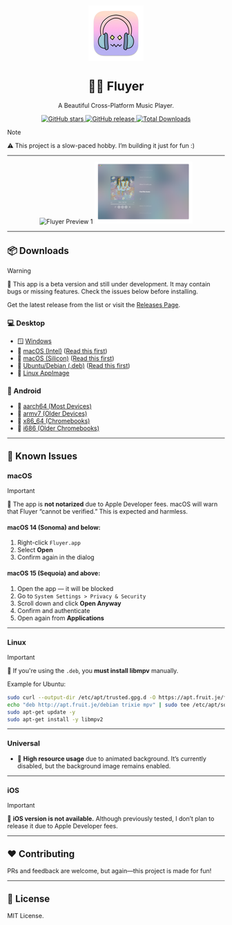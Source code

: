 <p align="center">
  <img src="assets/icon.png" width="128" alt="Fluyer Icon" />
</p>

<h1 align="center">🦋🎵 Fluyer</h1>
<p align="center">A Beautiful Cross-Platform Music Player.</p>

<p align="center">
  <a href="https://github.com/alvindimas05/Fluyer/stargazers">
    <img alt="GitHub stars" src="https://img.shields.io/github/stars/alvindimas05/Fluyer?style=flat-square&color=ffd700">
  </a>
  <a href="https://github.com/alvindimas05/Fluyer/releases/latest">
    <img alt="GitHub release" src="https://img.shields.io/github/v/release/alvindimas05/Fluyer?style=flat-square&color=blueviolet">
  </a>
  <a href="https://github.com/alvindimas05/Fluyer/releases">
    <img alt="Total Downloads" src="https://img.shields.io/github/downloads/alvindimas05/Fluyer/total?style=flat-square&color=brightgreen">
  </a>
</p>

> [!NOTE]
> ⚠️ This project is a slow-paced hobby. I’m building it just for fun :)

---

<p align="center">
  <img src="assets/preview1.png" alt="Fluyer Preview 1" width="45%"/>
  <img src="assets/preview2.png" alt="Fluyer Preview 2" width="45%"/>
</p>

---

## 📦 Downloads

> [!WARNING]
> 🚧 This app is a beta version and still under development. It may contain bugs or missing features. Check the issues below before installing.

Get the latest release from the list or visit the [Releases Page](https://github.com/alvindimas05/Fluyer/releases).

### 💻 Desktop
- 🪟 [Windows](https://github.com/alvindimas05/Fluyer/releases/download/v1.0.0/Fluyer_1.0.0_x64-setup.exe)
- 🍎 [macOS (Intel)](https://github.com/alvindimas05/Fluyer/releases/download/v1.0.0/Fluyer_1.0.0_x64.dmg) ([Read this first](#macos))
- 🍎 [macOS (Silicon)](https://github.com/alvindimas05/Fluyer/releases/download/v1.0.0/Fluyer_1.0.0_aarch64.dmg) ([Read this first](#macos))
- 🐧 [Ubuntu/Debian (.deb)](https://github.com/alvindimas05/Fluyer/releases/download/v1.0.0/Fluyer_1.0.0_amd64.deb) ([Read this first](#linux))
- 🐧 [Linux AppImage](https://github.com/alvindimas05/Fluyer/releases/download/v1.0.0/Fluyer_1.0.0_amd64.AppImage)

### 📱 Android
- 📱 [aarch64 (Most Devices)](https://github.com/alvindimas05/Fluyer/releases/download/v1.0.0/Fluyer_1.0.0_aarch64.apk)
- 📱 [armv7 (Older Devices)](https://github.com/alvindimas05/Fluyer/releases/download/v1.0.0/Fluyer_1.0.0_armv7.apk)
- 📱 [x86_64 (Chromebooks)](https://github.com/alvindimas05/Fluyer/releases/download/v1.0.0/Fluyer_1.0.0_x86_64.apk)
- 📱 [i686 (Older Chromebooks)](https://github.com/alvindimas05/Fluyer/releases/download/v1.0.0/Fluyer_1.0.0_i686.apk)

---

## 🐞 Known Issues

### macOS

> [!IMPORTANT]
> 🔐 The app is **not notarized** due to Apple Developer fees. macOS will warn that Fluyer “cannot be verified.” This is expected and harmless.

#### macOS 14 (Sonoma) and below:
1. Right-click `Fluyer.app`
2. Select **Open**
3. Confirm again in the dialog

#### macOS 15 (Sequoia) and above:
1. Open the app — it will be blocked
2. Go to `System Settings > Privacy & Security`
3. Scroll down and click **Open Anyway**
4. Confirm and authenticate
5. Open again from **Applications**

---

### Linux

> [!IMPORTANT]
> 🧩 If you're using the `.deb`, you **must install libmpv** manually.

Example for Ubuntu:
```bash
sudo curl --output-dir /etc/apt/trusted.gpg.d -O https://apt.fruit.je/fruit.gpg
echo "deb http://apt.fruit.je/debian trixie mpv" | sudo tee /etc/apt/sources.list.d/fruit.list
sudo apt-get update -y
sudo apt-get install -y libmpv2
```

---

### Universal

- 🚫 **High resource usage** due to animated background. It’s currently disabled, but the background image remains enabled.

---

### iOS

> [!IMPORTANT]
> 🍏 **iOS version is not available.** Although previously tested, I don’t plan to release it due to Apple Developer fees.

---

## ❤️ Contributing

PRs and feedback are welcome, but again—this project is made for fun!

---

## 📄 License

MIT License.
